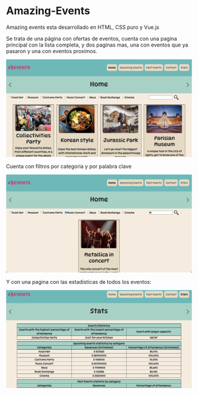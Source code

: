 # Amazing-Events

Amazing events esta desarrollado en HTML, CSS puro y Vue.js

Se trata de una página con ofertas de eventos, cuenta con una pagina principal con la lista completa, y dos paginas mas, una con eventos que ya pasaron y una con eventos proximos.

 ![inicio](https://raw.githubusercontent.com/MRDoming/Amazing-Events/main/MARIA_DOMINGUEZ_MOD2_TASK4-VUE/assets/img/a-inicio.png)


Cuenta con filtros por categoria y por palabra clave

 ![inicio](https://raw.githubusercontent.com/MRDoming/Amazing-Events/main/MARIA_DOMINGUEZ_MOD2_TASK4-VUE/assets/img/a-filtros.png)
 
Y con una pagina con las estadisticas de todos los eventos: 

 ![inicio](https://raw.githubusercontent.com/MRDoming/Amazing-Events/main/MARIA_DOMINGUEZ_MOD2_TASK4-VUE/assets/img/a-stats.png)


